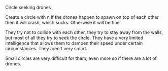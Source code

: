 Circle seeking drones

Create a circle with n
If the drones happen to spawn on top of each other then it will crash, which sucks. Otherwise it will be fine.

They try not to collide with each other, they try to stay away from the walls, but most of all they try to seek the circle.
They have a very limited intelligence that allows them to dampen their speed under certain circumstances.
They aren't very smart.

Small circles are very difficult for them, even more so if there are a lot of drones.
